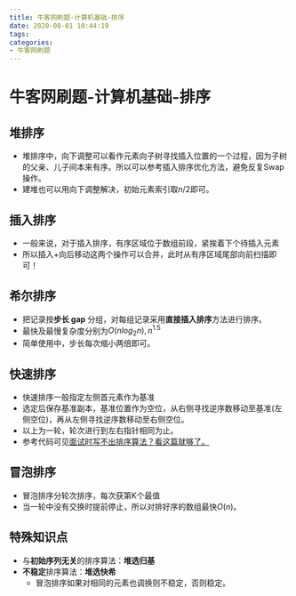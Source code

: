 ```yaml
---
title: 牛客网刷题-计算机基础-排序
date: 2020-08-01 10:44:19
tags:
categories:
- 牛客网刷题
---
```


# 牛客网刷题-计算机基础-排序

## 堆排序

<!-- more -->

+ 堆排序中，向下调整可以看作元素向子树寻找插入位置的一个过程，因为子树的父亲、儿子间本来有序。所以可以参考插入排序优化方法，避免反复Swap操作。
+ 建堆也可以用向下调整解决，初始元素索引取$n/2$即可。

## 插入排序

+ 一般来说，对于插入排序，有序区域位于数组前段，紧挨着下个待插入元素
+ 所以插入+向后移动这两个操作可以合并，此时从有序区域尾部向前扫描即可！

## 希尔排序

+ 把记录按**步长 gap** 分组，对每组记录采用**直接插入排序**方法进行排序。
+ 最快及最慢复杂度分别为$O(nlog_2n),n^{1.5}$
+ 简单使用中，步长每次缩小两倍即可。

## 快速排序

+ 快速排序一般指定左侧首元素作为基准
+ 选定后保存基准副本，基准位置作为空位，从右侧寻找逆序数移动至基准(左侧空位)，再从左侧寻找逆序数移动至右侧空位。
+ 以上为一轮，轮次进行到左右指针相同为止。
+ 参考代码可见[面试时写不出排序算法？看这篇就够了。](https://juejin.im/post/6844903824910450702)

## 冒泡排序

+ 冒泡排序分轮次排序，每次获第K个最值
+ 当一轮中没有交换时提前停止，所以对排好序的数组最快$O(n)$。

## 特殊知识点

+ 与**初始序列无关**的排序算法：**堆选归基**
+ **不稳定**排序算法：**堆选快希**
  + 冒泡排序如果对相同的元素也调换则不稳定，否则稳定。